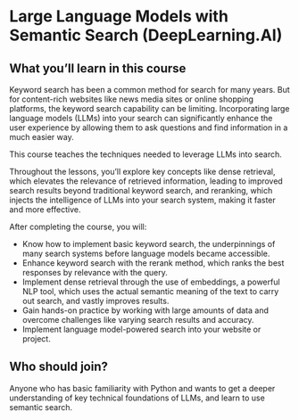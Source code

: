 # Large Language Models with Semantic Search (DeepLearning.AI)

## What you’ll learn in this course

Keyword search has been a common method for search for many years. But for content-rich websites like news media sites or online shopping platforms, the keyword search capability can be limiting. Incorporating large language models (LLMs) into your search can significantly enhance the user experience by allowing them to ask questions and find information in a much easier way.

This course teaches the techniques needed to leverage LLMs into search.

Throughout the lessons, you’ll explore key concepts like dense retrieval, which elevates the relevance of retrieved information, leading to improved search results beyond traditional keyword search, and reranking, which injects the intelligence of LLMs into your search system, making it faster and more effective.  

After completing the course, you will:
* Know how to implement basic keyword search, the underpinnings of many search systems before language models became accessible.
* Enhance keyword search with the rerank method, which ranks the best responses by relevance with the query.
* Implement dense retrieval through the use of embeddings, a powerful NLP tool, which uses the actual semantic meaning of the text to carry out search, and vastly improves results.
* Gain hands-on practice by working with large amounts of data and overcome challenges like varying search results and accuracy.
* Implement language model-powered search into your website or project.

## Who should join?

Anyone who has basic familiarity with Python and wants to get a deeper understanding of key technical foundations of LLMs, and learn to use semantic search.
